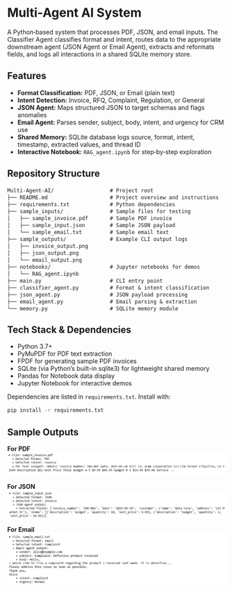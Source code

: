 # Multi-Agent AI System

A Python‑based system that processes PDF, JSON, and email inputs. The Classifier Agent classifies format and intent, routes data to the appropriate downstream agent (JSON Agent or Email Agent), extracts and reformats fields, and logs all interactions in a shared SQLite memory store.

## Features

- **Format Classification:** PDF, JSON, or Email (plain text)
- **Intent Detection:** Invoice, RFQ, Complaint, Regulation, or General
- **JSON Agent:** Maps structured JSON to target schemas and flags anomalies
- **Email Agent:** Parses sender, subject, body, intent, and urgency for CRM use
- **Shared Memory:** SQLite database logs source, format, intent, timestamp, extracted values, and thread ID
- **Interactive Notebook:** `RAG_agent.ipynb` for step‑by‑step exploration

## Repository Structure
```text
Multi-Agent-AI/                  # Project root
├── README.md                    # Project overview and instructions
├── requirements.txt             # Python dependencies
├── sample_inputs/               # Sample files for testing
│   ├── sample_invoice.pdf       # Sample PDF invoice
│   ├── sample_input.json        # Sample JSON payload
│   └── sample_email.txt         # Sample email text
├── sample_outputs/              # Example CLI output logs
│   ├── invoice_output.png
│   ├── json_output.png
│   └── email_output.png
├── notebooks/                   # Jupyter notebooks for demos
│   └── RAG_agent.ipynb
├── main.py                      # CLI entry point
├── classifier_agent.py          # Format & intent classification
├── json_agent.py                # JSON payload processing
├── email_agent.py               # Email parsing & extraction
└── memory.py                    # SQLite memory module
```
## Tech Stack & Dependencies

- Python 3.7+
- PyMuPDF for PDF text extraction
- FPDF for generating sample PDF invoices
- SQLite (via Python’s built-in sqlite3) for lightweight shared memory
- Pandas for Notebook data display
- Jupyter Notebook for interactive demos

Dependencies are listed in `requirements.txt`. Install with:
``` bash
pip install -r requirements.txt
```

## Sample Outputs

**For PDF**
![Invoice Output](sample_outputs/invoice_output.png)

**For JSON**
![JSON Output](sample_outputs/json_output.png)

**For Email**
![Email Output](sample_outputs/email_output.png)
